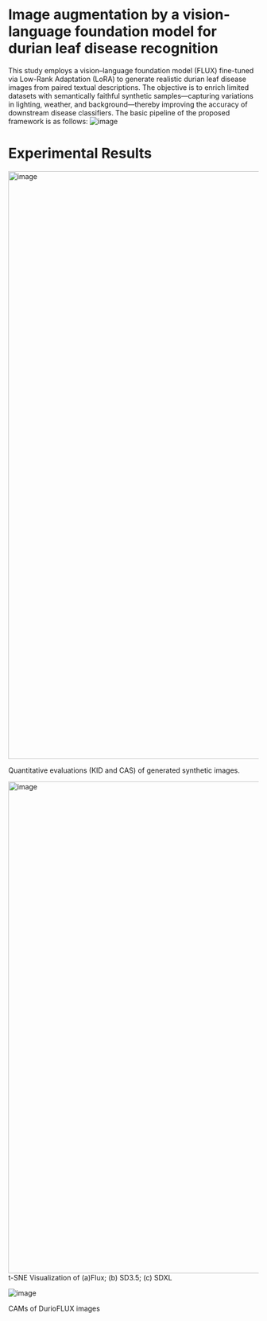 # Image augmentation by a vision-language foundation model for durian leaf disease recognition
This study employs a vision–language foundation model (FLUX) fine-tuned via Low-Rank Adaptation (LoRA) to generate realistic durian leaf disease images from paired textual descriptions. The objective is to enrich limited datasets with semantically faithful synthetic samples—capturing variations in lighting, weather, and background—thereby improving the accuracy of downstream disease classifiers. The basic pipeline of the proposed framework is as follows:
![image](https://github.com/user-attachments/assets/9b55c31b-d6df-4e5f-9d53-8f86bf6088d0)

# Experimental Results
<img width="1182" alt="image" src="https://github.com/user-attachments/assets/2a0330e7-74bb-472a-92f3-b10effa9eb9b" />

Quantitative evaluations (KID and CAS) of generated synthetic images.

<img width="989" alt="image" src="https://github.com/user-attachments/assets/82a6ce04-af73-4e98-a8e3-f21a8ed4ab75" />
t-SNE Visualization of (a)Flux; (b) SD3.5; (c) SDXL

![image](https://github.com/user-attachments/assets/ee5cc2de-f519-4493-ae39-b958d521f1ca)

CAMs of DurioFLUX images

